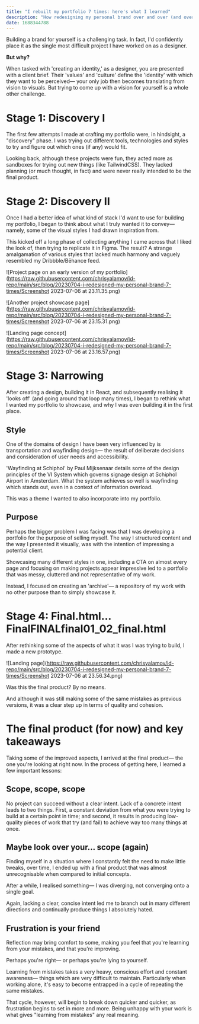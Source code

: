 ```yaml
---
title: "I rebuilt my portfolio 7 times: here's what I learned"
description: "How redesigning my personal brand over and over (and over) again made me think about iterative improvement."
date: 1688344788
---
```


Building a brand for yourself is a challenging task. In fact, I'd confidently place it as the single most difficult project I have worked on as a designer.

**But why?**

When tasked with 'creating an identity,' as a designer, you are presented with a client brief. Their 'values' and 'culture' define the 'identity' with which they want to be perceived— your only job then becomes translating from vision to visuals. But trying to come up with a vision for yourself is a whole other challenge.

# Stage 1: Discovery I

The first few attempts I made at crafting my portfolio were, in hindsight, a "discovery" phase. I was trying out different tools, technologies and styles to try and figure out which ones (if any) would fit.

Looking back, although these projects were fun, they acted more as sandboxes for trying out new things (like TailwindCSS). They lacked planning (or much thought, in fact) and were never really intended to be the final product.

# Stage 2: Discovery II

Once I had a better idea of what kind of stack I'd want to use for building my portfolio, I began to think about what I truly wanted it to convey— namely, some of the visual styles I had drawn inspiration from.

This kicked off a long phase of collecting anything I came across that I liked the look of, then trying to replicate it in Figma. The result? A strange amalgamation of various styles that lacked much harmony and vaguely resembled my Dribbble/Bēhance feed.

![Project page on an early version of my portfolio](https://raw.githubusercontent.com/chrisyalamov/id-repo/main/src/blog/20230704-i-redesigned-my-personal-brand-7-times/Screenshot 2023-07-06 at 23.11.35.png)

![Another project showcase page](https://raw.githubusercontent.com/chrisyalamov/id-repo/main/src/blog/20230704-i-redesigned-my-personal-brand-7-times/Screenshot 2023-07-06 at 23.15.31.png)

![Landing page concept](https://raw.githubusercontent.com/chrisyalamov/id-repo/main/src/blog/20230704-i-redesigned-my-personal-brand-7-times/Screenshot 2023-07-06 at 23.16.57.png)

# Stage 3: Narrowing

After creating a design, building it in React, and subsequently realising it 'looks off' (and going around that loop many times), I began to rethink what I wanted my portfolio to showcase, and why I was even building it in the first place.

## Style

One of the domains of design I have been very influenced by is transportation and wayfinding design— the result of deliberate decisions and consideration of user needs and accessibility.

'Wayfinding at Schiphol' by Paul Mijksenaar details some of the design principles of the VI System which governs signage design at Schiphol Airport in Amsterdam. What the system achieves so well is wayfinding which stands out, even in a context of information overload.

This was a theme I wanted to also incorporate into my portfolio.

## Purpose

Perhaps the bigger problem I was facing was that I was developing a portfolio for the purpose of selling myself. The way I structured content and the way I presented it visually, was with the intention of impressing a potential client.

Showcasing many different styles in one, including a CTA on almost every page and focusing on making projects appear impressive led to a portfolio that was messy, cluttered and not representative of my work.

Instead, I focused on creating an 'archive'— a repository of my work with no other purpose than to simply showcase it. 

# Stage 4: Final.html... FinalFINALfinal01_02_final.html

After rethinking some of the aspects of what it was I was trying to build, I made a new prototype.

![Landing page](https://raw.githubusercontent.com/chrisyalamov/id-repo/main/src/blog/20230704-i-redesigned-my-personal-brand-7-times/Screenshot 2023-07-06 at 23.56.34.png)

Was this the final product? By no means.

And although it was still making some of the same mistakes as previous versions, it was a clear step up in terms of quality and cohesion.

# The final product (for now) and key takeaways

Taking some of the improved aspects, I arrived at the final product— the one you're looking at right now. In the process of getting here, I learned a few important lessons:

## Scope, scope, scope

No project can succeed without a clear intent. Lack of a concrete intent leads to two things. First, a constant deviation from what you were trying to build at a certain point in time; and second, it results in producing low-quality pieces of work that try (and fail) to achieve way too many things at once.

## Maybe look over your... scope (again)

Finding myself in a situation where I constantly felt the need to make little tweaks, over time, I ended up with a final product that was almost unrecognisable when compared to initial concepts.

After a while, I realised something— I was diverging, not converging onto a single goal. 

Again, lacking a clear, concise intent led me to branch out in many different directions and continually produce things I absolutely hated.

## Frustration is your friend

Reflection may bring comfort to some, making you feel that you're learning from your mistakes, and that you're improving.

Perhaps you're right— or perhaps you're lying to yourself.

Learning from mistakes takes a very heavy, conscious effort and constant awareness— things which are very difficult to maintain. Particularly when working alone, it's easy to become entrapped in a cycle of repeating the same mistakes.

That cycle, however, will begin to break down quicker and quicker, as frustration begins to set in more and more. Being unhappy with your work is what gives "learning from mistakes" any real meaning.

